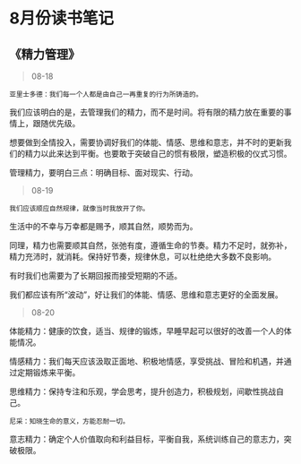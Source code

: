# 8月份读书笔记

## 《精力管理》

> 08-18

`亚里士多德：我们每一个人都是由自己一再重复的行为所铸造的。`

我们应该明白的是，去管理我们的精力，而不是时间。将有限的精力放在重要的事情上，跟随优先级。

想要做到全情投入，需要协调好我们的体能、情感、思维和意志，并不时的更新我们的精力以此来达到平衡。也要敢于突破自己的惯有极限，塑造积极的仪式习惯。

管理精力，要明白三点：明确目标、面对现实、行动。

> 08-19

`我们应该顺应自然规律，就像当时我放开了你。`

生活中的不幸与万幸都是赐予，顺其自然，顺势而为。

同理，精力也需要顺其自然，张弛有度，遵循生命的节奏。精力不足时，就弥补，精力充沛时，就消耗。保持好节奏，规律休息，可以杜绝绝大多数不良影响。

有时我们也需要为了长期回报而接受短期的不适。

我们都应该有所“波动”，好让我们的体能、情感、思维和意志更好的全面发展。

> 08-20

体能精力：健康的饮食，适当、规律的锻炼，早睡早起可以很好的改善一个人的体能情况。

情感精力：我们每天应该汲取正面地、积极地情感，享受挑战、冒险和机遇，并通过定期锻炼来平衡。

思维精力：保持专注和乐观，学会思考，提升创造力，积极规划，间歇性挑战自己。

`尼采：知晓生命的意义，方能忍耐一切。`

意志精力：确定个人价值取向和利益目标，平衡自我，系统训练自己的意志力，突破极限。




